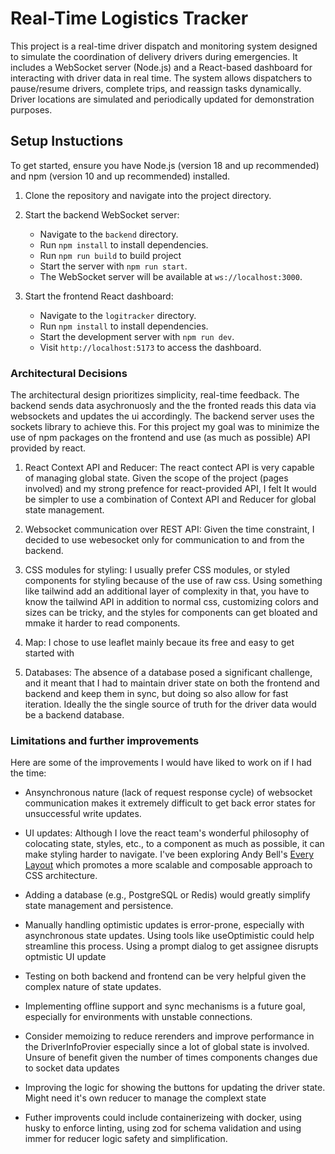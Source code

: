 # Real-Time Logistics Tracker

This project is a real-time driver dispatch and monitoring system designed to simulate the coordination of delivery drivers during emergencies. It includes a WebSocket server (Node.js) and a React-based dashboard for interacting with driver data in real time. The system allows dispatchers to pause/resume drivers, complete trips, and reassign tasks dynamically. Driver locations are simulated and periodically updated for demonstration purposes.

## Setup Instuctions

To get started, ensure you have Node.js (version 18 and up recommended) and npm (version 10 and up recommended) installed.

1. Clone the repository and navigate into the project directory.
2. Start the backend WebSocket server:

   - Navigate to the `backend` directory.
   - Run `npm install` to install dependencies.
   - Run `npm run build` to build project
   - Start the server with `npm run start`.
   - The WebSocket server will be available at `ws://localhost:3000`.

3. Start the frontend React dashboard:
   - Navigate to the `logitracker` directory.
   - Run `npm install` to install dependencies.
   - Start the development server with `npm run dev`.
   - Visit `http://localhost:5173` to access the dashboard.

### Architectural Decisions

The architectural design prioritizes simplicity, real-time feedback. The backend sends data asychronuosly and the the fronted reads this data via websockets and updates the ui accordingly. The backend server uses the sockets library to achieve this. For this project my goal was to minimize the use of npm packages on the frontend and use (as much as possible) API provided by react.

1. React Context API and Reducer: The react contect API is very capable of managing global state. Given the scope of the project (pages involved) and my strong prefence for react-provided API, I felt It would be simpler to use a combination of Context API and Reducer for global state management.

2. Websocket communication over REST API: Given the time constraint, I decided to use webesocket only for communication to and from the backend.

3. CSS modules for styling: I usually prefer CSS modules, or styled components for styling because of the use of raw css. Using something like tailwind add an additional layer of complexity in that, you have to know the tailwind API in addition
   to normal css, customizing colors and sizes can be tricky, and the styles for components can get bloated and mmake it harder to read components.

4. Map: I chose to use leaflet mainly becaue its free and easy to get started with

5. Databases: The absence of a database posed a significant challenge, and it meant that I had to maintain driver state on both the frontend and backend and keep them in sync, but doing so also allow for fast iteration. Ideally the the single source of truth for the driver data would be a backend database.

### Limitations and further improvements

Here are some of the improvements I would have liked to work on if I had the time:

- Ansynchronous nature (lack of request response cycle) of websocket communication makes it extremely difficult to get back error states for unsuccessful write updates.

- UI updates: Although I love the react team's wonderful philosophy of colocating state, styles, etc., to a component as much as possible, it can make styling harder to navigate. I've been exploring Andy Bell's [Every Layout](https://every-layout.dev/layouts/) which promotes a more scalable and composable approach to CSS architecture.

- Adding a database (e.g., PostgreSQL or Redis) would greatly simplify state management and persistence.

- Manually handling optimistic updates is error-prone, especially with asynchronous state updates. Using tools like useOptimistic could help streamline this process. Using a prompt dialog to get assignee disrupts optmistic UI update

- Testing on both backend and frontend can be very helpful given the complex nature of state updates.

- Implementing offline support and sync mechanisms is a future goal, especially for environments with unstable connections.

- Consider memoizing to reduce rerenders and improve performance in the DriverInfoProvier especially since a lot of global state is involved. Unsure of benefit given the number of times components changes due to socket data updates

- Improving the logic for showing the buttons for updating the driver state. Might need it's own reducer to manage the complext state

- Futher improvents could include containerizeing with docker, using husky to enforce linting, using zod for schema validation and using immer for reducer logic safety and simplification.
